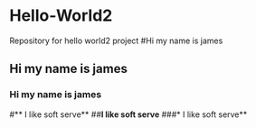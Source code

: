 # Hello-World2
Repository for hello world2 project
#Hi my name is james
## Hi my name is james 
### Hi my name is james
#** I like soft serve**
##**I like soft serve**
###* I like soft serve**
